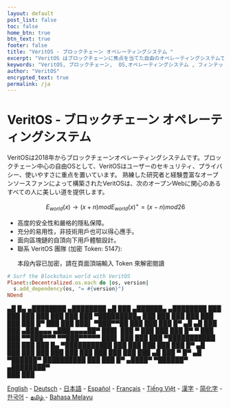 ```yaml
---
layout: default
post_list: false
toc: false
home_btn: true
btn_text: true
footer: false
title: "VeritOS - ブロックチェーン オペレーティングシステム "
excerpt: "VeritOS はブロックチェーンに焦点を当てた自由のオペレーティングシステムであり、ユーザーのプライバシーの保護、高いセキュリティと使いやすさの提供、ユーザーにオープンインターネットを探索するための美しい道の提供に重点を置いています。"
keywords: "VeritOS, ブロックチェーン,  OS,オペレーティングシステム , フィンテック , Linux, Open Source, ビットコイン, イーサリアム, 分散データベース, オープンソース, BitCoin, Ethereum, IPFS, 日本, Nippon, Nihon"
author: "VeritOS"
encrypted_text: true
permalink: /ja
---
```


# VeritOS - ブロックチェーン オペレーティングシステム 

VeritOSは2018年からブロックチェーンオペレーティングシステムです。ブロックチェーン中心の自由OSとして、VeritOSはユーザーのセキュリティ、プライバシー、使いやすさに重点を置いています。 熟練した研究者と経験豊富なオープンソースファンによって構築されたVeritOSは、次のオープンWebに関心のあるすべての人に美しい道を提供します。

$$
E_{world}(x)\rightarrow (x+n) mod E_{world}(x)^{+} = (x-n) mod 26 
$$

* 高度的安全性和嚴格的隱私保障。
* 充分的易用性，非技術用戶也可以得心應手。
* 面向區塊鏈的自頂向下用戶體驗設計。
* 聯系 VeritOS 團隊 (加密 Token: 5147): 
  <p class="encrypted" id="ZER7V3r2Ps+rj3HROaB2LAQb1Zxdbzb4qS9VA/mKsq7QmWR+x8Bg==">本段內容已加密，請在頁面頂端輸入 Token 來解密閱讀</p>

```ruby
# Surf the Blockchain world with VeritOS
Planet::Decentralized.os.each do |os, version|
  s.add_dependency(os, "= #{version}")
NOend
```

   ▄█    █▄     ▄████████    ▄████████  ▄█      ███      ▄██████▄     ▄████████ 
  ███    ███   ███    ███   ███    ███ ███  ▀█████████▄ ███    ███   ███    ███ 
  ███    ███   ███    █▀    ███    ███ ███▌    ▀███▀▀██ ███    ███   ███    █▀  ▄█  ▄█ 
  ███    ███  ▄███▄▄▄      ▄███▄▄▄▄██▀ ███▌     ███   ▀ ███    ███   ███          █▀   ▀
  ███    ███ ▀▀███▀▀▀     ▀▀███▀▀▀▀▀   ███▌     ███     ███    ███ ▀███████████ 
  ███    ███   ███    █▄  ▀███████████ ███      ███     ███    ███          ███    █▀  ▄█  
  ███    ███   ███    ███   ███    ███ ███      ███     ███    ███    ▄█    ███   ▀  █▀  ▄█  
   ▀██████▀    ██████████   ███    ███ █▀      ▄████▀    ▀██████▀   ▄████████▀  
                                                                                                                                                                                                                                          ███    ███                                                                       


[English](https://veritos.org/) - [Deutsch](de) - [日本語](ja) - [Español](es) - [Français](fr) - [Tiếng Việt](vi) - [漢字](zh-hant) - [简化字](zh-hans) - [한국어](ko) - [தமிழ் ](ta) - [Bahasa Melayu](ms)

